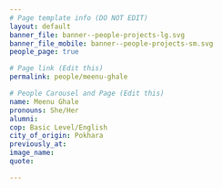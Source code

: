 ```yaml
---
# Page template info (DO NOT EDIT)
layout: default
banner_file: banner--people-projects-lg.svg
banner_file_mobile: banner--people-projects-sm.svg
people_page: true

# Page link (Edit this)
permalink: people/meenu-ghale

# People Carousel and Page (Edit this)
name: Meenu Ghale
pronouns: She/Her
alumni: 
cop: Basic Level/English
city_of_origin: Pokhara
previously_at: 
image_name:
quote: 

---
```

